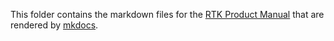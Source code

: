 This folder contains the markdown files for the [RTK Product Manual](https://sparkfun.github.io/SparkFun_RTK_Firmware/intro/) that are rendered by [mkdocs](https://www.mkdocs.org/).